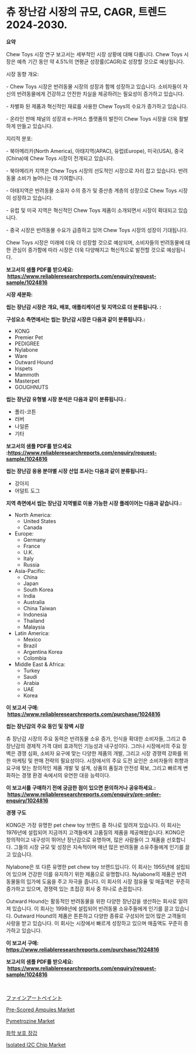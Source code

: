 <p><h1>츄 장난감 시장의 규모, CAGR, 트렌드 2024-2030.</h1></p><p><strong>요약</strong></p>
<p><p>Chew Toys 시장 연구 보고서는 세부적인 시장 상황에 대해 다룹니다. Chew Toys 시장은 예측 기간 동안 약 4.5%의 연평균 성장률(CAGR)로 성장할 것으로 예상됩니다.</p><p>시장 동향 개요:</p><p>- Chew Toys 시장은 반려동물 시장의 성장과 함께 성장하고 있습니다. 소비자들이 자신의 반려동물에게 건강하고 안전한 치실을 제공하려는 필요성이 증가하고 있습니다.</p><p>- 차별화 된 제품과 혁신적인 재료를 사용한 Chew Toys의 수요가 증가하고 있습니다.</p><p>- 온라인 판매 채널의 성장과 e-커머스 플랫폼의 발전이 Chew Toys 시장을 더욱 활발하게 만들고 있습니다.</p><p>지리적 분포:</p><p>- 북아메리카(North America), 아태지역(APAC), 유럽(Europe), 미국(USA), 중국(China)에 Chew Toys 시장이 전개되고 있습니다.</p><p>- 북아메리카 지역은 Chew Toys 시장의 선도적인 시장으로 자리 잡고 있습니다. 반려동물 소비가 늘어나는 데 기여합니다.</p><p>- 아태지역은 반려동물 소유자 수의 증가 및 중산층 계층의 성장으로 Chew Toys 시장이 성장하고 있습니다.</p><p>- 유럽 및 미국 지역은 혁신적인 Chew Toys 제품이 소개되면서 시장이 확대되고 있습니다.</p><p>- 중국 시장은 반려동물 수요가 급증하고 있어 Chew Toys 시장의 성장이 기대됩니다.</p><p>Chew Toys 시장은 미래에 더욱 더 성장할 것으로 예상되며, 소비자들의 반려동물에 대한 관심이 증가함에 따라 시장은 더욱 다양해지고 혁신적으로 발전할 것으로 예상됩니다.</p></p>
<p><strong>보고서의 샘플 PDF를 받으세요: &nbsp;<a href="https://www.reliableresearchreports.com/enquiry/request-sample/1024816">https://www.reliableresearchreports.com/enquiry/request-sample/1024816</a></strong></p>
<p><strong>시장 세분화:</strong></p>
<p><strong> 씹는 장난감 시장은 개요, 배포, 애플리케이션 및 지역으로 더 분류됩니다. :</strong></p>
<p><strong>구성요소 측면에서는 씹는 장난감 시장은 다음과 같이 분류됩니다.:</strong></p>
<p><ul><li>KONG</li><li>Premier Pet</li><li>PEDIGREE</li><li>Nylabone</li><li>Ware</li><li>Outward Hound</li><li>Irispets</li><li>Mammoth</li><li>Masterpet</li><li>GOUGHNUTS</li></ul></p>
<p><strong> 씹는 장난감 유형별 시장 분석은 다음과 같이 분류됩니다.:</strong></p>
<p><ul><li>폴리-코튼</li><li>러버</li><li>나일론</li><li>기타</li></ul></p>
<p><strong>보고서의 샘플 PDF를 받으세요 :<a href="https://www.reliableresearchreports.com/enquiry/request-sample/1024816">https://www.reliableresearchreports.com/enquiry/request-sample/1024816</a></strong></p>
<p><strong> 씹는 장난감 응용 분야별 시장 산업 조사는 다음과 같이 분류됩니다.:</strong></p>
<p><ul><li>강아지</li><li>어덜트 도그</li></ul></p>
<p><strong>지역 측면에서 씹는 장난감 지역별로 이용 가능한 시장 플레이어는 다음과 같습니다.:</strong></p>
<p><ul>
    <li>
        North America:
        <ul>
            <li>United States</li>
            <li>Canada</li>
        </ul>
    </li>
    <li>
        Europe:
        <ul>
            <li>Germany</li>
            <li>France</li>
            <li>U.K.</li>
            <li>Italy</li>
            <li>Russia</li>
        </ul>
    </li>
    <li>
        Asia-Pacific:
        <ul>
            <li>China</li>
            <li>Japan</li>
            <li>South Korea</li>
            <li>India</li>
            <li>Australia</li>
            <li>China Taiwan</li>
            <li>Indonesia</li>
            <li>Thailand</li>
            <li>Malaysia</li>
        </ul>
    </li>
    <li>
        Latin America:
        <ul>
            <li>Mexico</li>
            <li>Brazil</li>
            <li>Argentina Korea</li>
            <li>Colombia</li>
        </ul>
    </li>
    <li>
        Middle East & Africa:
        <ul>
            <li>Turkey</li>
            <li>Saudi</li>
            <li>Arabia</li>
            <li>UAE</li>
            <li>Korea</li>
        </ul>
    </li>
    </ul></p>
<p><strong>이 보고서 구매: &nbsp;<a href="https://www.reliableresearchreports.com/purchase/1024816">https://www.reliableresearchreports.com/purchase/1024816</a></strong></p>
<p><strong>씹는 장난감의 주요 동인 및 장벽 시장</strong></p>
<p><p>츄 장난감 시장의 주요 동력은 반려동물 소유 증가, 인식을 확대한 소비자들, 그리고 츄 장난감의 경제적 가격 대비 효과적인 기능성과 내구성이다. 그러나 시장에서의 주요 장벽은 경쟁 심화, 소비자 요구에 맞는 다양한 제품의 개발, 그리고 시장 경쟁력 강화를 위한 마케팅 및 판매 전략의 필요성이다. 시장에서의 주요 도전 요인은 소비자들의 취향과 요구에 맞는 창의적인 제품 개발 및 설계, 상품의 품질과 안전성 확보, 그리고 빠르게 변화하는 경쟁 환경 속에서의 유연한 대응 능력이다.</p></p>
<p><strong>이 보고서를 구매하기 전에 궁금한 점이 있으면 문의하거나 공유하세요.: &nbsp;<a href="https://www.reliableresearchreports.com/enquiry/pre-order-enquiry/1024816">https://www.reliableresearchreports.com/enquiry/pre-order-enquiry/1024816</a></strong></p>
<p><strong>경쟁 구도</strong></p>
<p><p>KONG은 가장 유명한 pet chew toy 브랜드 중 하나로 알려져 있습니다. 이 회사는 1976년에 설립되어 지금까지 고객들에게 고품질의 제품을 제공해왔습니다. KONG은 창의적이고 내구성이 뛰어난 장난감으로 유명하며, 많은 사람들이 그 제품을 선호합니다. 그들의 시장 규모 및 성장은 지속적이며 매년 많은 반려동물 소유주들에게 인기를 끌고 있습니다.</p><p>Nylabone은 또 다른 유명한 pet chew toy 브랜드입니다. 이 회사는 1955년에 설립되어 있으며 건강한 이를 유지하기 위한 제품으로 유명합니다. Nylabone의 제품은 반려동물들의 입가에 도움을 주고 자극을 줍니다. 이 회사의 시장 점유율 및 매출액은 꾸준히 증가하고 있으며, 경쟁력 있는 초접강 회사 중 하나로 손꼽힙니다.</p><p>Outward Hound는 활동적인 반려동물을 위한 다양한 장난감을 생산하는 회사로 알려져 있습니다. 이 회사는 1998년에 설립되어 반려동물 소유주들에게 인기를 끌고 있습니다. Outward Hound의 제품은 튼튼하고 다양한 종류로 구성되어 있어 많은 고객들의 사랑을 받고 있습니다. 이 회사는 시장에서 빠르게 성장하고 있으며 매출액도 꾸준히 증가하고 있습니다.</p></p>
<p><strong>이 보고서 구매: &nbsp; <a href="https://www.reliableresearchreports.com/purchase/1024816">https://www.reliableresearchreports.com/purchase/1024816</a></strong></p>
<p><strong>보고서의 샘플 PDF를 받으세요: &nbsp;<a href="https://www.reliableresearchreports.com/enquiry/request-sample/1024816">https://www.reliableresearchreports.com/enquiry/request-sample/1024816</a></strong><strong></strong></p>
<p>&nbsp;</p>
<p><p><a href="https://github.com/ihabdkwlxs948/Market-Research-Report-List-1/blob/main/9394896187336.md">ファインアートペイント</a></p><p><a href="https://rainy-horn-d69.notion.site/Pre-Scored-Ampules-Market-Analysis-Examines-its-Scope-on-Growth-Opportunities-and-Forecasted-Trends-769794b6b0b54de8a88d15b9f0f7b080">Pre-Scored Ampules Market</a></p><p><a href="https://github.com/mabutironaldo/Market-Research-Report-List-3/blob/main/pymetrozine-market.md">Pymetrozine Market</a></p><p><a href="https://github.com/hxzi07639916/Market-Research-Report-List-1/blob/main/2045899187211.md">화학 보호 장갑</a></p><p><a href="https://view.publitas.com/reportprime-1/isolated-i2c-chip-market-size-2024-2031-global-industrial-analysis-key-geographical-regions-market-share-top-key-players-product-types-and-forecast-research-report/">Isolated I2C Chip Market</a></p></p>